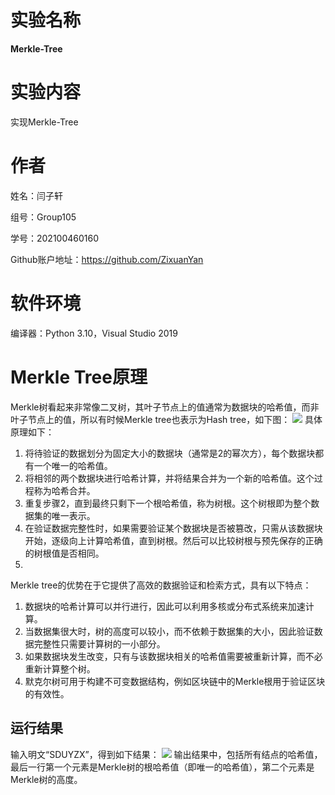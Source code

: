 # 实验名称
**Merkle-Tree** 

# 实验内容
实现Merkle-Tree

# 作者
姓名：闫子轩

组号：Group105

学号：202100460160

Github账户地址：https://github.com/ZixuanYan

# 软件环境

编译器：Python 3.10，Visual Studio 2019

# Merkle Tree原理
Merkle树看起来非常像二叉树，其叶子节点上的值通常为数据块的哈希值，而非叶子节点上的值，所以有时候Merkle tree也表示为Hash tree，如下图：
![](https://zx777-1319535985.cos.ap-beijing.myqcloud.com/20230721173126.png)
具体原理如下：
1. 将待验证的数据划分为固定大小的数据块（通常是2的幂次方），每个数据块都有一个唯一的哈希值。
2. 将相邻的两个数据块进行哈希计算，并将结果合并为一个新的哈希值。这个过程称为哈希合并。
3. 重复步骤2，直到最终只剩下一个根哈希值，称为树根。这个树根即为整个数据集的唯一表示。
4. 在验证数据完整性时，如果需要验证某个数据块是否被篡改，只需从该数据块开始，逐级向上计算哈希值，直到树根。然后可以比较树根与预先保存的正确的树根值是否相同。
5. 
Merkle tree的优势在于它提供了高效的数据验证和检索方式，具有以下特点：

1. 数据块的哈希计算可以并行进行，因此可以利用多核或分布式系统来加速计算。
2. 当数据集很大时，树的高度可以较小，而不依赖于数据集的大小，因此验证数据完整性只需要计算树的一小部分。
3. 如果数据块发生改变，只有与该数据块相关的哈希值需要被重新计算，而不必重新计算整个树。
4. 默克尔树可用于构建不可变数据结构，例如区块链中的Merkle根用于验证区块的有效性。

## 运行结果

输入明文“SDUYZX”，得到如下结果：
![](https://zx777-1319535985.cos.ap-beijing.myqcloud.com/20230721172848.png)
输出结果中，包括所有结点的哈希值，最后一行第一个元素是Merkle树的根哈希值（即唯一的哈希值），第二个元素是Merkle树的高度。

